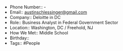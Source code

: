 - Phone Number:: -
- Email:: austinschlessinger@gmail.com
- Company:: Deloitte in DC  
- Role:: Business Analyst in Federal Government Sector
- Location:: Washington, DC / Freehold, NJ
- How We Met:: Middle School
- Birthday::
- Tags:: #People
